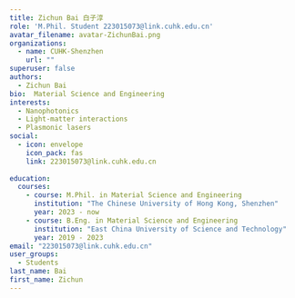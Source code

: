 ```yaml
---
title: Zichun Bai 白子淳
role: 'M.Phil. Student 223015073@link.cuhk.edu.cn'
avatar_filename: avatar-ZichunBai.png
organizations:
  - name: CUHK-Shenzhen
    url: ""
superuser: false
authors:
  - Zichun Bai
bio:  Material Science and Engineering
interests:
  - Nanophotonics
  - Light-matter interactions
  - Plasmonic lasers
social:
  - icon: envelope
    icon_pack: fas
    link: 223015073@link.cuhk.edu.cn
   
education:
  courses:
    - course: M.Phil. in Material Science and Engineering
      institution: "The Chinese University of Hong Kong, Shenzhen"
      year: 2023 - now
    - course: B.Eng. in Material Science and Engineering
      institution: "East China University of Science and Technology"
      year: 2019 - 2023
email: "223015073@link.cuhk.edu.cn"
user_groups:
  - Students
last_name: Bai
first_name: Zichun
---
```

